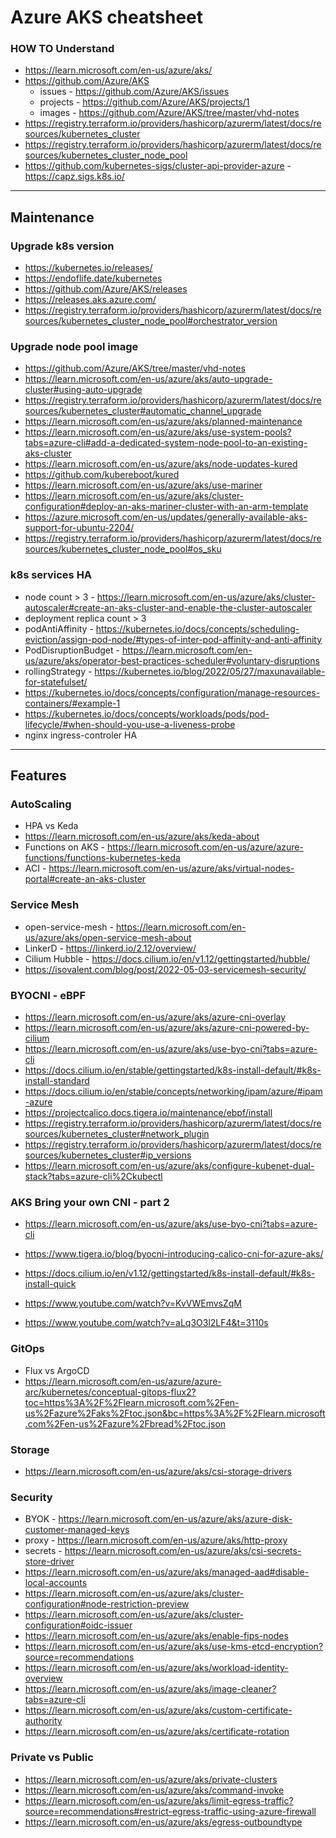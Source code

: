 # Azure AKS cheatsheet

### HOW TO Understand
- https://learn.microsoft.com/en-us/azure/aks/
- https://github.com/Azure/AKS
    - issues - https://github.com/Azure/AKS/issues
    - projects - https://github.com/Azure/AKS/projects/1
    - images - https://github.com/Azure/AKS/tree/master/vhd-notes
- https://registry.terraform.io/providers/hashicorp/azurerm/latest/docs/resources/kubernetes_cluster
- https://registry.terraform.io/providers/hashicorp/azurerm/latest/docs/resources/kubernetes_cluster_node_pool
- https://github.com/kubernetes-sigs/cluster-api-provider-azure - https://capz.sigs.k8s.io/

---
## Maintenance
### Upgrade k8s version

- https://kubernetes.io/releases/
- https://endoflife.date/kubernetes
- https://github.com/Azure/AKS/releases
- https://releases.aks.azure.com/
- https://registry.terraform.io/providers/hashicorp/azurerm/latest/docs/resources/kubernetes_cluster_node_pool#orchestrator_version

### Upgrade node pool image

- https://github.com/Azure/AKS/tree/master/vhd-notes
- https://learn.microsoft.com/en-us/azure/aks/auto-upgrade-cluster#using-auto-upgrade
- https://registry.terraform.io/providers/hashicorp/azurerm/latest/docs/resources/kubernetes_cluster#automatic_channel_upgrade
- https://learn.microsoft.com/en-us/azure/aks/planned-maintenance
- https://learn.microsoft.com/en-us/azure/aks/use-system-pools?tabs=azure-cli#add-a-dedicated-system-node-pool-to-an-existing-aks-cluster
- https://learn.microsoft.com/en-us/azure/aks/node-updates-kured
- https://github.com/kubereboot/kured
- https://learn.microsoft.com/en-us/azure/aks/use-mariner
- https://learn.microsoft.com/en-us/azure/aks/cluster-configuration#deploy-an-aks-mariner-cluster-with-an-arm-template
- https://azure.microsoft.com/en-us/updates/generally-available-aks-support-for-ubuntu-2204/
- https://registry.terraform.io/providers/hashicorp/azurerm/latest/docs/resources/kubernetes_cluster_node_pool#os_sku

### k8s services HA

- node count > 3 - https://learn.microsoft.com/en-us/azure/aks/cluster-autoscaler#create-an-aks-cluster-and-enable-the-cluster-autoscaler
- deployment replica count > 3
- podAntiAffinity - https://kubernetes.io/docs/concepts/scheduling-eviction/assign-pod-node/#types-of-inter-pod-affinity-and-anti-affinity
- PodDisruptionBudget - https://learn.microsoft.com/en-us/azure/aks/operator-best-practices-scheduler#voluntary-disruptions
- rollingStrategy - https://kubernetes.io/blog/2022/05/27/maxunavailable-for-statefulset/
- https://kubernetes.io/docs/concepts/configuration/manage-resources-containers/#example-1
- https://kubernetes.io/docs/concepts/workloads/pods/pod-lifecycle/#when-should-you-use-a-liveness-probe
- nginx ingress-controler HA

---
## Features
### AutoScaling
- HPA vs Keda
- https://learn.microsoft.com/en-us/azure/aks/keda-about
- Functions on AKS - https://learn.microsoft.com/en-us/azure/azure-functions/functions-kubernetes-keda
- ACI - https://learn.microsoft.com/en-us/azure/aks/virtual-nodes-portal#create-an-aks-cluster

### Service Mesh
- open-service-mesh - https://learn.microsoft.com/en-us/azure/aks/open-service-mesh-about
- LinkerD - https://linkerd.io/2.12/overview/
- Cilium Hubble - https://docs.cilium.io/en/v1.12/gettingstarted/hubble/
- https://isovalent.com/blog/post/2022-05-03-servicemesh-security/

### BYOCNI - eBPF
- https://learn.microsoft.com/en-us/azure/aks/azure-cni-overlay
- https://learn.microsoft.com/en-us/azure/aks/azure-cni-powered-by-cilium
- https://learn.microsoft.com/en-us/azure/aks/use-byo-cni?tabs=azure-cli
- https://docs.cilium.io/en/stable/gettingstarted/k8s-install-default/#k8s-install-standard
- https://docs.cilium.io/en/stable/concepts/networking/ipam/azure/#ipam-azure
- https://projectcalico.docs.tigera.io/maintenance/ebpf/install
- https://registry.terraform.io/providers/hashicorp/azurerm/latest/docs/resources/kubernetes_cluster#network_plugin
- https://registry.terraform.io/providers/hashicorp/azurerm/latest/docs/resources/kubernetes_cluster#ip_versions
- https://learn.microsoft.com/en-us/azure/aks/configure-kubenet-dual-stack?tabs=azure-cli%2Ckubectl

### AKS Bring your own CNI - part 2
- https://learn.microsoft.com/en-us/azure/aks/use-byo-cni?tabs=azure-cli
- https://www.tigera.io/blog/byocni-introducing-calico-cni-for-azure-aks/
- https://docs.cilium.io/en/v1.12/gettingstarted/k8s-install-default/#k8s-install-quick

- https://www.youtube.com/watch?v=KvVWEmvsZqM
- https://www.youtube.com/watch?v=aLq3O3l2LF4&t=3110s

### GitOps
- Flux vs ArgoCD
- https://learn.microsoft.com/en-us/azure/azure-arc/kubernetes/conceptual-gitops-flux2?toc=https%3A%2F%2Flearn.microsoft.com%2Fen-us%2Fazure%2Faks%2Ftoc.json&bc=https%3A%2F%2Flearn.microsoft.com%2Fen-us%2Fazure%2Fbread%2Ftoc.json

### Storage
- https://learn.microsoft.com/en-us/azure/aks/csi-storage-drivers

### Security
- BYOK - https://learn.microsoft.com/en-us/azure/aks/azure-disk-customer-managed-keys
- proxy - https://learn.microsoft.com/en-us/azure/aks/http-proxy
- secrets - https://learn.microsoft.com/en-us/azure/aks/csi-secrets-store-driver
- https://learn.microsoft.com/en-us/azure/aks/managed-aad#disable-local-accounts
- https://learn.microsoft.com/en-us/azure/aks/cluster-configuration#node-restriction-preview
- https://learn.microsoft.com/en-us/azure/aks/cluster-configuration#oidc-issuer
- https://learn.microsoft.com/en-us/azure/aks/enable-fips-nodes
- https://learn.microsoft.com/en-us/azure/aks/use-kms-etcd-encryption?source=recommendations
- https://learn.microsoft.com/en-us/azure/aks/workload-identity-overview
- https://learn.microsoft.com/en-us/azure/aks/image-cleaner?tabs=azure-cli
- https://learn.microsoft.com/en-us/azure/aks/custom-certificate-authority
- https://learn.microsoft.com/en-us/azure/aks/certificate-rotation

### Private vs Public
- https://learn.microsoft.com/en-us/azure/aks/private-clusters
- https://learn.microsoft.com/en-us/azure/aks/command-invoke
- https://learn.microsoft.com/en-us/azure/aks/limit-egress-traffic?source=recommendations#restrict-egress-traffic-using-azure-firewall
- https://learn.microsoft.com/en-us/azure/aks/egress-outboundtype
